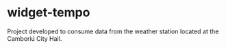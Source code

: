 # widget-tempo
Project developed to consume data from the weather station located at the Camboriú City Hall.
